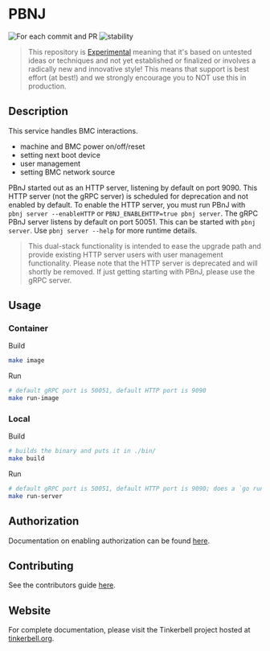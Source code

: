 # PBNJ

![For each commit and PR](https://github.com/tinkerbell/pbnj/workflows/For%20each%20commit%20and%20PR/badge.svg)
![stability](https://img.shields.io/badge/Stability-Experimental-red.svg)

> This repository is [Experimental](https://github.com/packethost/standards/blob/master/experimental-statement.md) meaning that it's based on untested ideas or techniques and not yet established or finalized or involves a radically new and innovative style!
> This means that support is best effort (at best!) and we strongly encourage you to NOT use this in production.

## Description

This service handles BMC interactions.

- machine and BMC power on/off/reset
- setting next boot device
- user management
- setting BMC network source

PBnJ started out as an HTTP server, listening by default on port 9090.
This HTTP server (not the gRPC server) is scheduled for deprecation and not enabled by default.
To enable the HTTP server, you must run PBnJ with `pbnj server --enableHTTP` or `PBNJ_ENABLEHTTP=true pbnj server`.
The gRPC PBnJ server listens by default on port 50051.
This can be started with `pbnj server`.
Use `pbnj server --help` for more runtime details.

> This dual-stack functionality is intended to ease the upgrade path and provide existing HTTP server users with user management functionality.
> Please note that the HTTP server is deprecated and will shortly be removed.
> If just getting starting with PBnJ, please use the gRPC server.

## Usage

### Container

Build

```bash
make image
```

Run

```bash
# default gRPC port is 50051, default HTTP port is 9090
make run-image
```

### Local

Build

```bash
# builds the binary and puts it in ./bin/
make build
```

Run

```bash
# default gRPC port is 50051, default HTTP port is 9090; does a `go run` of the code base
make run-server
```

## Authorization

Documentation on enabling authorization can be found [here](docs/Authorization.md).

## Contributing

See the contributors guide [here](CONTRIBUTING.md).

## Website

For complete documentation, please visit the Tinkerbell project hosted at [tinkerbell.org](https://tinkerbell.org).
